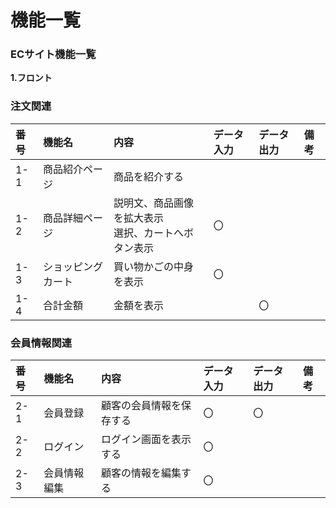 # 機能一覧
### ECサイト機能一覧
**1.フロント**
### 注文関連

 

|番号|機能名|内容|データ入力|データ出力|備考|
|:---|:---|:---|:---|:---|:---|
|1-1|商品紹介ページ|商品を紹介する|||
|1-2|商品詳細ページ|説明文、商品画像を拡大表示<br>選択、カートへボタン表示|〇|||
|1-3|ショッピングカート|買い物かごの中身を表示|〇|||
|1-4|合計金額|金額を表示||〇||

 

### 会員情報関連
|番号|機能名|内容|データ入力|データ出力|備考|
|:---|:---|:---|:---|:---|:---|
|2-1|会員登録|顧客の会員情報を保存する|〇|〇||
|2-2|ログイン|ログイン画面を表示する|〇|||
|2-3|会員情報編集|顧客の情報を編集する|〇|||
